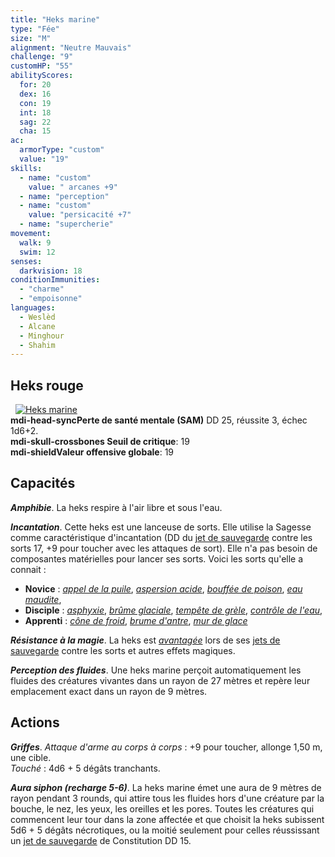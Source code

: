 ```yaml
---
title: "Heks marine"
type: "Fée"
size: "M"
alignment: "Neutre Mauvais"
challenge: "9"
customHP: "55"
abilityScores:
  for: 20
  dex: 16
  con: 19
  int: 18
  sag: 22
  cha: 15
ac:
  armorType: "custom"
  value: "19"
skills:
  - name: "custom"
    value: " arcanes +9"
  - name: "perception"
  - name: "custom"
    value: "persicacité +7"
  - name: "supercherie"
movement:
  walk: 9
  swim: 12
senses:
  darkvision: 18
conditionImmunities:
  - "charme"
  - "empoisonne"
languages:
  - Weslèd
  - Alcane
  - Minghour
  - Shahim
---
```

## Heks rouge
&nbsp;
[![Heks marine](https://www.douaratil.fr/illustrations/fee/heksmarine300.jpeg)](https://www.douaratil.fr/illustrations/fee/heksmarine.jpeg)  
**<v-icon>mdi-head-sync</v-icon>Perte de santé mentale (SAM)** DD 25, réussite 3, échec 1d6+2.   
**<v-icon>mdi-skull-crossbones</v-icon> Seuil de critique**: 19      
**<v-icon>mdi-shield</v-icon>Valeur offensive globale**: 19   
## Capacités
_**Amphibie**_. La heks respire à l'air libre et sous l'eau.

_**Incantation**_. Cette heks est une lanceuse de sorts. Elle utilise la Sagesse comme caractéristique d'incantation (DD du [jet de sauvegarde](/utiliser-les-caracteristiques/#jets-de-sauvegarde) contre les sorts 17, +9 pour toucher avec les attaques de sort). Elle n'a pas besoin de composantes matérielles pour lancer ses sorts. Voici les sorts qu'elle a connait :
* **Novice** : [_appel de la puile_](/grimoire/appel-de-la-pluie/), [_aspersion acide_](/grimoire/aspersion-acide/), [_bouffée de poison_](/grimoire/bouffee-de-poison/), [_eau maudite_](/grimoire/eau-maudite/),
* **Disciple** : [_asphyxie_](/grimoire/asphyxie/), [_brûme glaciale_](/grimoire/brume-glaciale/), [_tempête de grèle_](/grimoire/temete-de-grele/), [_contrôle de l'eau_](/grimoire/controle-de-l-eau/),  
* **Apprenti** : [_cône de froid_](/grimoire/cone-de-froid/), [_brume d'antre_](/grimoire/brume-d-antre/), [_mur de glace_](/grimoire/mur-de-glace/)

_**Résistance à la magie**_. La heks est [_avantagée_](/utiliser-les-caracteristiques/#avantage-et-desavantage) lors de ses [jets de sauvegarde](/utiliser-les-caracteristiques/#jets-de-sauvegarde) contre les sorts et autres effets magiques.

_**Perception des fluides**_. Une heks marine perçoit automatiquement les fluides des créatures vivantes dans un rayon de 27 mètres et repère leur emplacement exact dans un rayon de 9 mètres.

## Actions
_**Griffes**_. _Attaque d'arme au corps à corps_ : +9 pour toucher, allonge 1,50 m, une cible.  
_Touché_ :  4d6 + 5 dégâts tranchants.

_**Aura siphon (recharge 5-6)**_. La heks marine émet une aura de 9 mètres de rayon pendant 3 rounds, qui attire tous les fluides hors d'une créature par la bouche, le nez, les yeux, les oreilles et les pores. Toutes les créatures qui commencent leur tour dans la zone affectée et que choisit la heks subissent 5d6 + 5 dégâts nécrotiques, ou la moitié seulement pour celles réussissant un [jet de sauvegarde](/utiliser-les-caracteristiques/#jets-de-sauvegarde) de Constitution DD 15.
